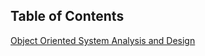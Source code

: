 ## Table of Contents
[Object Oriented System Analysis and Design](http://magvari.com/the-Indian-BTech-theory/OOSD)
